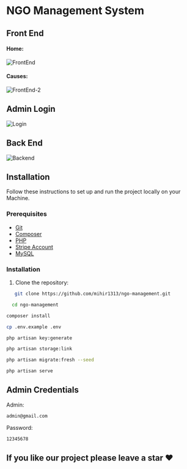 # NGO Management System



## Front End
#### Home:
![FrontEnd](https://github.com/mihir1313/Digital-card/assets/121492298/7d397752-e938-4fc2-86b7-ed450c3b21db)

#### Causes:
![FrontEnd-2](https://github.com/mihir1313/Digital-card/assets/121492298/3fc2d1af-a82e-4a2a-b238-f07e96cb89c1)

## Admin Login

![Login](https://github.com/mihir1313/Digital-card/assets/121492298/56afb43d-a8bb-47e7-a0c3-5560d087be25)

## Back End

![Backend](https://github.com/mihir1313/Digital-card/assets/121492298/89c86482-7b41-4169-8f7b-e9315b03bcd8)


## Installation

Follow these instructions to set up and run the project locally on your Machine.

### Prerequisites

- [Git](https://git-scm.com/)
- [Composer](https://getcomposer.org/)
- [PHP](https://www.php.net/)
- [Stripe Account](https://stripe.com/in)
- [MySQL](https://www.mysql.com/)

### Installation

1. Clone the repository:

```bash
   git clone https://github.com/mihir1313/ngo-management.git
```
 ```bash
   cd ngo-management
```

 ```bash
composer install
```
 ```bash
cp .env.example .env
```
```bash
php artisan key:generate
 ```
```bash
php artisan storage:link
```
 ```bash
 php artisan migrate:fresh --seed
```
 ```bash
 php artisan serve
```

## Admin Credentials
Admin: 
```bash 
admin@gmail.com
```
Password: 
```bash
12345678
```

## If you like our project please leave a star ❤
